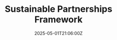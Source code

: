 ---
title: Sustainable Partnerships Framework
linkTitle: Sustainable Partnerships Framework
date: '2025-05-01T21:06:00Z'
weight: 1
description: Partnerships should align with sustainability goals, focusing on industry
  players, research institutions, and environmental organizations. Success is measured
  by environmental impact, collaboration effectiveness, and regular reviews to enhance
  objectives and initiatives.
draft: false
ref: sustainable-partnerships-framework
---